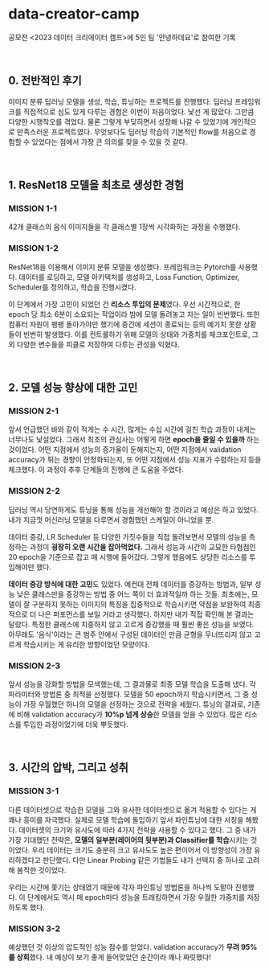 # data-creator-camp
공모전 <2023 데이터 크리에이터 캠프>에 5인 팀 '안녕하데요'로 참여한 기록

<br>

## 0. 전반적인 후기
이미지 분류 딥러닝 모델을 생성, 학습, 튜닝하는 프로젝트를 진행했다. 딥러닝 프레임워크를 직접적으로 심도 있게 다루는 경험은 이번이 처음이었다. 낯선 게 많았다. 그만큼 다양한 시행착오를 겪었다. 물론 그렇게 부딪히면서 성장해 나갈 수 있었기에 개인적으로 만족스러운 프로젝트였다. 무엇보다도 딥러닝 학습의 기본적인 flow를 처음으로 경험할 수 있었다는 점에서 가장 큰 의의를 찾을 수 있을 것 같다.

<br>

## 1. ResNet18 모델을 최초로 생성한 경험

### MISSION 1-1
42개 클래스의 음식 이미지들을 각 클래스별 1장씩 시각화하는 과정을 수행했다.

### MISSION 1-2
ResNet18을 이용해서 이미지 분류 모델을 생성했다. 프레임워크는 Pytorch를 사용했다. 데이터를 로딩하고, 모델 아키텍처를 생성하고, Loss Function, Optimizer, Scheduler를 정의하고, 학습을 진행시켰다.

이 단계에서 가장 고민이 되었던 건 **리소스 투입의 문제**였다. 우선 시간적으로, 한 epoch 당 최소 6분이 소요되는 작업이라 밤에 모델 돌려놓고 자는 일이 빈번했다. 또한 컴퓨터 자원이 팽팽 돌아가야만 했기에 중간에 세션이 종료되는 등의 예기치 못한 상황들이 빈번히 발생했다. 이를 컨트롤하기 위해 모델의 상태와 가중치를 체크포인트로, 그 외 다양한 변수들을 피클로 저장하여 다루는 관성을 익혔다.

<br>

## 2. 모델 성능 향상에 대한 고민

### MISSION 2-1
앞서 언급했던 바와 같이 적게는 수 시간, 많게는 수십 시간에 걸친 학습 과정이 내게는 너무나도 낯설었다. 그래서 최초의 관심사는 어떻게 하면 **epoch을 줄일 수 있을까** 하는 것이었다. 어떤 지점에서 성능의 증가율이 둔해지는지, 어떤 지점에서 validation accuracy가 튀는 경향이 안정화되는지, 또 어떤 지점에서 성능 지표가 수렴하는지 등을 체크했다. 이 과정이 추후 단계들의 진행에 큰 도움을 주었다.

### MISSION 2-2
딥러닝 역시 당연하게도 튜닝을 통해 성능을 개선해야 할 것이라고 예상은 하고 있었다. 내가 지금껏 머신러닝 모델을 다루면서 경험했던 스케일이 아니었을 뿐.

데이터 증강, LR Scheduler 등 다양한 가짓수들을 직접 돌려보면서 모델의 성능을 측정하는 과정이 **굉장히 오랜 시간을 잡아먹었다.** 그래서 성능과 시간의 교묘한 타협점인 20 epoch을 기준으로 잡고 매 시행에 들어갔다. 그렇게 했음에도 상당한 리소스를 투입해야만 했다.

**데이터 증강 방식에 대한 고민**도 있었다. 예컨대 전체 데이터를 증강하는 방법과, 일부 성능 낮은 클래스만을 증강하는 방법 중 어느 쪽이 더 효과적일까 하는 것들. 최초에는, 모델이 잘 구분하지 못하는 이미지의 특징을 집중적으로 학습시키면 약점을 보완하여 최종적으로 더 나은 퍼포먼스를 보일 거라고 생각했다. 하지만 내가 직접 확인해 본 결과는 달랐다. 특정한 클래스에 치중하지 않고 고르게 증강했을 때 훨씬 좋은 성능을 보였다. 아무래도 '음식'이라는 큰 범주 안에서 구성된 데이터인 만큼 균형을 무너뜨리지 않고 고르게 학습시키는 게 유리한 방향이었던 모양이다.

### MISSION 2-3
앞서 성능을 강화할 방법을 모색했는데, 그 결과물로 최종 모델 학습을 도출해 냈다. 각 파라미터와 방법론 중 최적을 선정했다. 모델을 50 epoch까지 학습시키면서, 그 중 성능이 가장 우월했던 하나의 모델을 선정하는 것으로 전략을 세웠다. 튜닝의 결과로, 기존에 비해 validation accuracy가 **10%p 넘게 상승**한 모델을 얻을 수 있었다. 많은 리소스를 투입한 과정이었기에 더욱 뿌듯했다.

<br>

## 3. 시간의 압박, 그리고 성취

### MISSION 3-1
다른 데이터셋으로 학습한 모델을 그와 유사한 데이터셋으로 옮겨 적용할 수 있다는 게 꽤나 흥미를 자극했다. 실제로 모델 학습에 돌입하기 앞서 파인튜닝에 대한 서칭을 해봤다. 데이터셋의 크기와 유사도에 따라 4가지 전략을 사용할 수 있다고 했다. 그 중 내가 가장 기대했던 전략은, **모델의 일부분(레이어의 뒷부분)과 Classifier를 학습**시키는 것이었다. 우리 데이터는 크기도 충분히 크고 유사도도 높은 편이어서 이 방향성이 가장 유리하겠다고 판단했다. 다만 Linear Probing 같은 기법들도 내가 선택지 중 하나로 고려해 봄직한 것이었다.

우리는 시간에 쫓기는 상태였기 때문에 각자 파인튜닝 방법론을 하나씩 도맡아 진행했다. 이 단계에서도 역시 매 epoch마다 성능을 트래킹하면서 가장 우월한 가중치를 저장하도록 했다.

### MISSION 3-2
예상했던 것 이상의 압도적인 성능 점수를 얻었다. validation accuracy가 **무려 95%를 상회**했다. 내 예상이 보기 좋게 들어맞았던 순간이라 꽤나 짜릿했다!
